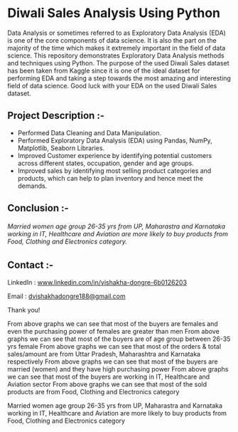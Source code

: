 # Diwali Sales Analysis Using Python
Data Analysis or sometimes referred to as Exploratory Data Analysis (EDA) is one of the core components of data science. It is also the part on the majority of the time which makes it extremely important in the field of data science. This repository demonstrates Exploratory Data Analysis methods and techniques using Python. The purpose of the used Diwali Sales dataset has been taken from Kaggle since it is one of the ideal dataset for performing EDA and taking a step towards the most amazing and interesting field of data science. Good luck with your EDA on the used Diwali Sales dataset.

## Project Description :-
* Performed Data Cleaning and Data Manipulation.
* Performed Exploratory Data Analysis (EDA) using Pandas, NumPy, Matplotlib, Seaborn Libraries.
* Improved Customer experience by identifying potential customers across different states, occupation, gender and age groups.
* Improved sales by identifying most selling product categories and products, which can help to plan inventory and hence meet the demands.

## Conclusion :-
###### Married women age group 26-35 yrs from UP, Maharastra and Karnataka working in IT, Healthcare and Aviation are more likely to buy products from Food, Clothing and Electronics category.

## Contact :-
LinkedIn : www.linkedin.com/in/vishakha-dongre-6b0126203

Email : dvishakhadongre188@gmail.com

Thank you!

From above graphs we can see that most of the buyers are females and even the purchasing power of females are greater than men
From above graphs we can see that most of the buyers are of age group between 26-35 yrs female
From above graphs we can see that most of the orders & total sales/amount are from Uttar Pradesh, Maharashtra and Karnataka respectively
From above graphs we can see that most of the buyers are married (women) and they have high purchasing power
From above graphs we can see that most of the buyers are working in IT, Healthcare and Aviation sector
From above graphs we can see that most of the sold products are from Food, Clothing and Electronics category

Married women age group 26-35 yrs from UP, Maharastra and Karnataka working in IT, Healthcare and Aviation are more likely to buy products from Food, Clothing and Electronics category
